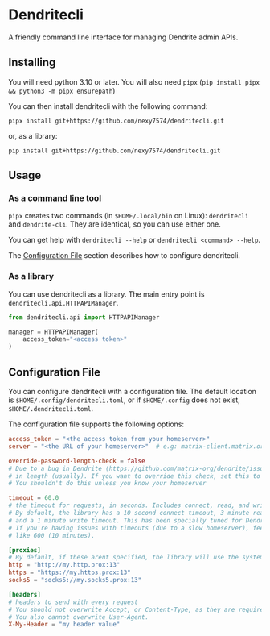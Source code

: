 # Dendritecli
A friendly command line interface for managing Dendrite admin APIs.

## Installing
You will need python 3.10 or later. You will also need `pipx` (`pip install pipx && python3 -m pipx ensurepath`)

You can then install dendritecli with the following command:
```shell
pipx install git+https://github.com/nexy7574/dendritecli.git
```

or, as a library:
```shell
pip install git+https://github.com/nexy7574/dendritecli.git
```

## Usage
### As a command line tool
`pipx` creates two commands (in `$HOME/.local/bin` on Linux): `dendritecli` and `dendrite-cli`. 
They are identical, so you can use either one.

You can get help with `dendritecli --help` or `dendritecli <command> --help`.

The [Configuration File](#configuration-file) section describes how to configure dendritecli.

### As a library
You can use dendritecli as a library. The main entry point is `dendritecli.api.HTTPAPIManager`.

```python
from dendritecli.api import HTTPAPIManager

manager = HTTPAPIManager(
    access_token="<access token>"
)
```

## Configuration File
You can configure dendritecli with a configuration file. The default location is `$HOME/.config/dendritecli.toml`,
or if `$HOME/.config` does not exist, `$HOME/.dendritecli.toml`.

The configuration file supports the following options:
```toml
access_token = "<the access token from your homeserver>"
server = "<the URL of your homeserver>"  # e.g: matrix-client.matrix.org, not matrix.org

override-password-length-check = false
# Due to a bug in Dendrite (https://github.com/matrix-org/dendrite/issues/3012), passwords cannot be over 72 bytes
# in length (usually). If you want to override this check, set this to true.
# You shouldn't do this unless you know your homeserver 

timeout = 60.0
# the timeout for requests, in seconds. Includes connect, read, and write timeouts.
# By default, the library has a 10 second connect timeout, 3 minute read timeout (for long responses), 
# and a 1 minute write timeout. This has been specially tuned for Dendrite servers.
# If you're having issues with timeouts (due to a slow homeserver), feel free to bump this to a higher value,
# like 600 (10 minutes).

[proxies]
# By default, if these arent specified, the library will use the system proxy settings.
http = "http://my.http.prox:13"
https = "https://my.https.prox:13"
socks5 = "socks5://my.socks5.prox:13"

[headers]
# headers to send with every request
# You should not overwrite Accept, or Content-Type, as they are required for the API to work.
# You also cannot overwrite User-Agent.
X-My-Header = "my header value"
```
